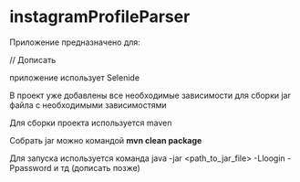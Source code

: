 # instagramProfileParser
Приложение предназначено для:

// Дописать

приложение использует Selenide

В проект уже добавлены все необходимые зависимости для сборки jar файла с необходимыми зависимостями

Для сборки проекта используется maven

Собрать jar можно командой **mvn clean package**

Для запуска используется команда java -jar <path_to_jar_file> -Lloogin -Ppassword  и тд (дописать позже)
